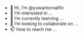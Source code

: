 - 👋 Hi, I’m @yuwantoroalfin
- 👀 I’m interested in ...
- 🌱 I’m currently learning ...
- 💞️ I’m looking to collaborate on ...
- 📫 How to reach me ...

<!---
yuwantoroalfin/yuwantoroalfin is a ✨ special ✨ repository because its `README.md` (this file) appears on your GitHub profile.
You can click the Preview link to take a look at your changes.
--->
